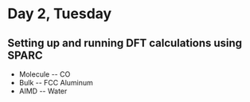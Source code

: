 # Day 2, Tuesday
## Setting up and running DFT calculations using SPARC
* Molecule -- CO
* Bulk -- FCC Aluminum
* AIMD -- Water
